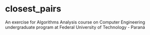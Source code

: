 # closest_pairs
An exercise for Algorithms Analysis course on Computer Engineering undergraduate program at Federal University of Technology - Paraná 
